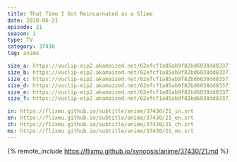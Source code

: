 ```yaml
---
title: That Time I Got Reincarnated as a Slime
date: 2010-06-21
episode: 21
season: 1
type: TV
category: 37430
tag: anime

size_a: https://vuclip-eip2.akamaized.net/62efcf1a85ab9f82bd6038dd83371871/vp63207_V20210323043119/hlsc_e2931_2.m3u8
size_b: https://vuclip-eip2.akamaized.net/62efcf1a85ab9f82bd6038dd83371871/vp63207_V20210323043119/hlsc_e2931_3.m3u8
size_c: https://vuclip-eip2.akamaized.net/62efcf1a85ab9f82bd6038dd83371871/vp63207_V20210323043119/hlsc_e2931_4.m3u8
size_d: https://vuclip-eip2.akamaized.net/62efcf1a85ab9f82bd6038dd83371871/vp63207_V20210323043119/hlsc_e2931_5.m3u8
size_e: https://vuclip-eip2.akamaized.net/62efcf1a85ab9f82bd6038dd83371871/vp63207_V20210323043119/hlsc_e2931_6.m3u8
size_f: https://vuclip-eip2.akamaized.net/62efcf1a85ab9f82bd6038dd83371871/vp63207_V20210323043119/hlsc_e2931_7.m3u8

in: https://flixmu.github.io/subtitle/anime/37430/21_in.srt
en: https://flixmu.github.io/subtitle/anime/37430/21_en.srt
ch: https://flixmu.github.io/subtitle/anime/37430/21_ch.srt
ms: https://flixmu.github.io/subtitle/anime/37430/21_ms.srt
---
```

{% remote_include https://flixmu.github.io/synopsis/anime/37430/21.md %}
